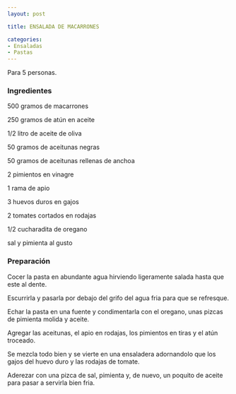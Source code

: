 ```yaml
---
layout: post

title: ENSALADA DE MACARRONES

categories:
- Ensaladas
- Pastas
---
```

Para 5 personas.

<h3>Ingredientes</h3>

500 gramos de macarrones

250 gramos de atún en aceite

1/2 litro de aceite de oliva

50 gramos de aceitunas negras

50 gramos de aceitunas rellenas de anchoa

2 pimientos en vinagre

1 rama de apio

3 huevos duros en gajos

2 tomates cortados en rodajas

1/2 cucharadita de oregano

sal y pimienta al gusto

<h3>Preparación</h3>

Cocer la pasta en abundante agua hirviendo ligeramente salada hasta que este al dente.

Escurrirla y pasarla por debajo del grifo del agua fria para que se refresque.

Echar la pasta en una fuente y condimentarla con el oregano, unas pizcas de pimienta molida y aceite.

Agregar las aceitunas, el apio en rodajas, los pimientos en tiras y el atún troceado.

Se mezcla todo bien y se vierte en una ensaladera adornandolo que los gajos del huevo duro y las rodajas de tomate.

Aderezar con una pizca de sal, pimienta y, de nuevo, un poquito de aceite para pasar a servirla bien fria.